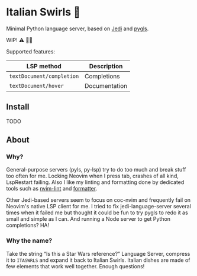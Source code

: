 Italian Swirls 🍝
=================

Minimal Python language server, based on [Jedi][jedi] and [pygls][pygls].

[jedi]: https://jedi.readthedocs.io/en/latest/index.html
[pygls]: https://pygls.readthedocs.io/en/latest/index.html

WIP! ⚠ 👷🚧

Supported features:

| LSP method                | Description   |
|---------------------------|---------------|
| `textDocument/completion` | Completions   |
| `textDocument/hover`      | Documentation |



Install
-------

TODO



About
-----

### Why?

General-purpose servers (pyls, py-lsp) try to do too much and break stuff too
often for me. Locking Neovim when I press tab, crashes of all kind, LspRestart
failing. Also I like my linting and formatting done by dedicated tools such as
[nvim-lint][nvim-lint] and [formatter][formatter].

[nvim-lint]: https://github.com/mfussenegger/nvim-lint
[formatter]: https://github.com/mhartington/formatter.nvim

Other Jedi-based servers seem to focus on coc-nvim and frequently fail on
Neovim's native LSP client for me. I tried to fix jedi-language-server several
times when it failed me but thought it could be fun to try pygls to redo it as
small and simple as I can. And running a Node server to get Python completions?
HA!

### Why the name?

Take the string “Is this a Star Wars reference?” Language Server, compress it to
`ITASWRLS` and expand it back to Italian Swirls. Italian dishes are made of few
elements that work well together. Enough questions!
